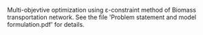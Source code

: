 Multi-objevtive optimization using ε-constraint method of Biomass transportation network.
See the file 'Problem statement and model formulation.pdf' for details.
